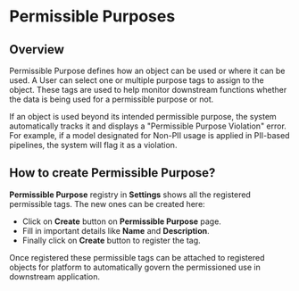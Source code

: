 # Permissible Purposes

## Overview

Permissible Purpose defines how an object can be used or where it can be used. A User can select one or multiple purpose tags to assign to the object. These tags are used to help monitor downstream functions whether the data is being used for a permissible purpose or not.

If an object is used beyond its intended permissible purpose, the system automatically tracks it and displays a "Permissible Purpose Violation" error. For example, if a model designated for Non-PII usage is applied in PII-based pipelines, the system will flag it as a violation.

## How to create Permissible Purpose?

**Permissible Purpose** registry in **Settings** shows all the registered permissible tags. The new ones can be created here:

- Click on **Create** button on **Permissible Purpose** page.
- Fill in important details like **Name** and **Description**.
- Finally click on **Create** button to register the tag.

Once registered these permissible tags can be attached to registered objects for platform to automatically govern the permissioned use in downstream application.
